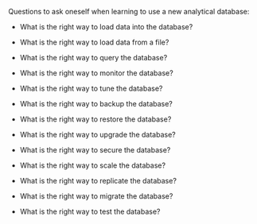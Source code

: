 Questions to ask oneself when learning to use a new analytical database:

- What is the right way to load data into the database?

- What is the right way to load data from a file?

- What is the right way to query the database?
- What is the right way to monitor the database?
- What is the right way to tune the database?
- What is the right way to backup the database?
- What is the right way to restore the database?
- What is the right way to upgrade the database?
- What is the right way to secure the database?
- What is the right way to scale the database?
- What is the right way to replicate the database?
- What is the right way to migrate the database?
- What is the right way to test the database?